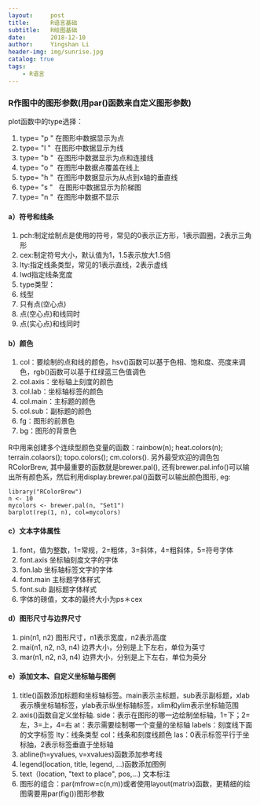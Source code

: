 ```yaml
---
layout:     post
title:      R语言基础
subtitle:   R绘图基础
date:       2018-12-10
author:     Yingshan Li
header-img: img/sunrise.jpg
catalog: true
tags:
    - R语言
---
```



### R作图中的图形参数(用par()函数来自定义图形参数)
plot函数中的type选择：

1. type= "p " 在图形中数据显示为点
2. type= "l "  在图形中数据显示为线
3. type= "b "  在图形中数据显示为点和连接线
4. type= "o "  在图形中数据点覆盖在线上
5. type= "h "  在图形中数据显示为从点到x轴的垂直线
6. type= "s "   在图形中数据显示为阶梯图
7. type= "n "  在图形中数据不显示

#### a）符号和线条
1. pch:制定绘制点是使用的符号，常见的0表示正方形，1表示圆圈，2表示三角形
2. cex:制定符号大小，默认值为1，1.5表示放大1.5倍
3. lty:指定线条类型，常见的1表示直线，2表示虚线
4. lwd指定线条宽度
5. type类型：
6. 线型
7. 只有点(空心点)
8. 点(空心点)和线同时
9. 点(实心点)和线同时

#### b）颜色
1. col：要绘制的点和线的颜色，hsv()函数可以基于色相、饱和度、亮度来调色，rgb()函数可以基于红绿蓝三色值调色
2. col.axis：坐标轴上刻度的颜色
3. col.lab：坐标轴标签的颜色
4. col.main：主标题的颜色
5. col.sub：副标题的颜色
6. fg：图形的前景色
7. bg：图形的背景色

R中用来创建多个连续型颜色变量的函数：rainbow(n); heat.colors(n); terrain.colaors(); topo.colors(); cm.colors(). 另外最受欢迎的调色包RColorBrew, 其中最重要的函数就是brewer.pal(), 还有brewer.pal.info()可以输出所有颜色系，然后利用display.brewer.pal()函数可以输出颜色图形, eg: 

```
library("RColorBrew")
n <- 10
mycolors <- brewer.pal(n, "Set1")
barplot(rep(1, n), col=mycolors)
```

#### c）文本字体属性
1. font，值为整数，1=常规，2=粗体，3=斜体，4=粗斜体，5=符号字体
2. font.axis	坐标轴刻度文字的字体
3. fon.lab	坐标轴标签文字的字体
4. font.main	主标题字体样式
5. font.sub	副标题字体样式
6. 字体的磅值，文本的最终大小为ps＊cex

#### d）图形尺寸与边界尺寸

1. pin(n1, n2) 	图形尺寸，n1表示宽度，n2表示高度
2. mai(n1, n2, n3, n4)	边界大小，分别是上下左右，单位为英寸
3. mar(n1, n2, n3, n4)	边界大小，分别是上下左右，单位为英分

#### e）添加文本、自定义坐标轴与图例

1. title()函数添加标题和坐标轴标签。main表示主标题，sub表示副标题，xlab表示横坐标轴标签，ylab表示纵坐标轴标签，xlim和ylim表示坐标轴范围
2. axis()函数自定义坐标轴. side：表示在图形的哪一边绘制坐标轴，1=下；2=左，3=上，4=右
at：表示需要绘制哪一个变量的坐标轴
labels：刻度线下面的文字标签
lty：线条类型
col：线条和刻度线颜色
las：0表示标签平行于坐标抽，2表示标签垂直于坐标轴
3. abline(h=yvalues, v=xvalues)函数添加参考线
4. legend(location, title, legend, ...)函数添加图例
5. text（location, "text to place", pos,...) 文本标注
6. 图形的组合：par(mfrow=c(n,m))或者使用layout(matrix)函数，更精细的绘图需要用par(fig())图形参数

